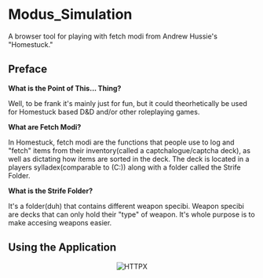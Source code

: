 # Modus_Simulation
A browser tool for playing with fetch modi from Andrew Hussie's "Homestuck."
## Preface

**What is the Point of This... Thing?**

Well, to be frank it's mainly just for fun, but it could theorhetically be used for Homestuck based D&D and/or other roleplaying games.

**What are Fetch Modi?**

In Homestuck, fetch modi are the functions that people use to log and "fetch" items from their inventory(called a captchalogue/captcha deck), as well as dictating how items are sorted in the deck. The deck is located in a players sylladex(comparable to (C:)) along with a folder called the Strife Folder.

**What is the Strife Folder?**

It's a folder(duh) that contains different weapon specibi. Weapon specibi are decks that can only hold their "type" of weapon. It's whole purpose is to make accesing weapons easier. 
## Using the Application
<p align="center">
  <img src="https://raw.githubusercontent.com/encode/httpx/master/docs/img/logo.jpg" alt='HTTPX'>
</p>
